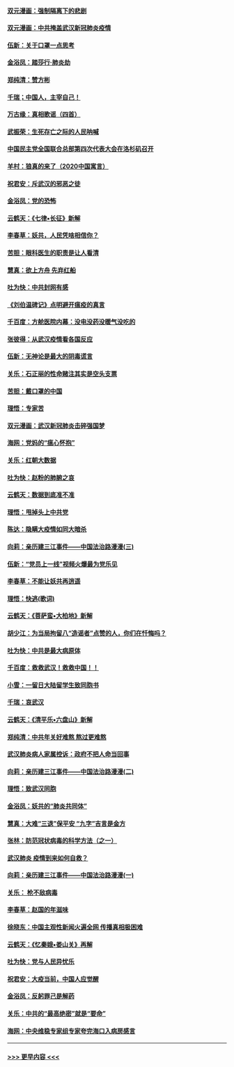 #### [双元漫画：强制隔离下的悲剧](../pages/nsc993/n11859244.md?t=02110333) 
#### [双元漫画：中共掩盖武汉新冠肺炎疫情](../pages/nsc993/n11858249.md?t=02110333) 
#### [伍新：关于口罩一点思考](../pages/nsc993/n11859195.md?t=02110333) 
#### [金浴凤：踏莎行‧肺炎劫](../pages/nsc993/n11858227.md?t=02110333) 
#### [郑纯清：赞方彬](../pages/nsc993/n11856803.md?t=02110333) 
#### [千瑞；中国人，主宰自己！](../pages/nsc993/n11856793.md?t=02110333) 
#### [万古缘：真相歌谣（四首）](../pages/nsc993/n11856263.md?t=02110333) 
#### [武振荣：生死存亡之际的人民呐喊](../pages/nsc993/n11856256.md?t=02110333) 
#### [中国民主党全国联合总部第四次代表大会在洛杉矶召开](../pages/nsc993/n11856344.md?t=02110333) 
#### [羊村：狼真的来了（2020中国寓言）](../pages/nsc993/n11856229.md?t=02110333) 
#### [祝君安：斥武汉的邪恶之徒](../pages/nsc993/n11855861.md?t=02110333) 
#### [金浴凤：党的恐怖](../pages/nsc993/n11855849.md?t=02110333) 
#### [云鹤天：《七律▪长征》新解](../pages/nsc993/n11855479.md?t=02110333) 
#### [李春草：妖共，人民凭啥相信你？](../pages/nsc993/n11855196.md?t=02110333) 
#### [苦胆：眼科医生的职责是让人看清](../pages/nsc993/n11853840.md?t=02110333) 
#### [慧真：欲上方舟 先弃红船](../pages/nsc993/n11853483.md?t=02110333) 
#### [吐为快：中共封网有感](../pages/nsc993/n11852575.md?t=02110333) 
#### [《刘伯温碑记》点明避开瘟疫的真言](../pages/nsc993/n11852128.md?t=02110333) 
#### [千百度：方舱医院内幕：没电没药没暖气没吃的](../pages/nsc993/n11850211.md?t=02110333) 
#### [张彼得：从武汉疫情看各国反应](../pages/nsc993/n11850102.md?t=02110333) 
#### [伍新：无神论是最大的阴毒谎言](../pages/nsc993/n11846129.md?t=02110333) 
#### [关乐：石正丽的性命赌注其实是空头支票](../pages/nsc993/n11846109.md?t=02110333) 
#### [苦胆：戴口罩的中国](../pages/nsc993/n11845576.md?t=02110333) 
#### [理悟：专家苦](../pages/nsc993/n11845564.md?t=02110333) 
#### [双元漫画：武汉新冠肺炎击碎强国梦](../pages/nsc993/n11843320.md?t=02110333) 
#### [海网：党妈的“瘟心怀抱”](../pages/nsc993/n11840740.md?t=02110333) 
#### [关乐：红朝大数据](../pages/nsc993/n11840675.md?t=02110333) 
#### [吐为快：赵粉的肺腑之哀](../pages/nsc993/n11840618.md?t=02110333) 
#### [云鹤天：数据到底准不准](../pages/nsc993/n11840325.md?t=02110333) 
#### [理悟：甩掉头上中共党](../pages/nsc993/n11838826.md?t=02110333) 
#### [陈达：隐瞒大疫情如同大暗杀](../pages/nsc993/n11838771.md?t=02110333) 
#### [向莉：亲历建三江事件——中国法治路漫漫(三)](../pages/nsc993/n11831825.md?t=02110333) 
#### [伍新：“党员上一线”视频火爆最为党乐见](../pages/nsc993/n11838200.md?t=02110333) 
#### [李春草：不能让妖共再逍遥](../pages/nsc993/n11838102.md?t=02110333) 
#### [理悟：快逃(歌词)](../pages/nsc993/n11838083.md?t=02110333) 
#### [云鹤天：《菩萨蛮▪大柏地》新解](../pages/nsc993/n11838059.md?t=02110333) 
#### [胡少江：为当局拘留八“造谣者”点赞的人，你们在忏悔吗？](../pages/nsc993/n11836801.md?t=02110333) 
#### [吐为快：中共是最大病原体](../pages/nsc993/n11836748.md?t=02110333) 
#### [千百度：救救武汉！救救中国！！](../pages/nsc993/n11836145.md?t=02110333) 
#### [小雪：一留日大陆留学生致同胞书](../pages/nsc993/n11834624.md?t=02110333) 
#### [千瑞：哀武汉](../pages/nsc993/n11833647.md?t=02110333) 
#### [云鹤天：《清平乐▪六盘山》新解](../pages/nsc993/n11833611.md?t=02110333) 
#### [郑纯清：中共年关好难熬 熬过更难熬](../pages/nsc993/n11833489.md?t=02110333) 
#### [武汉肺炎病人家属控诉：政府不把人命当回事](../pages/nsc993/n11833205.md?t=02110333) 
#### [向莉：亲历建三江事件——中国法治路漫漫(二)](../pages/nsc993/n11829102.md?t=02110333) 
#### [理悟：致武汉同胞](../pages/nsc993/n11831522.md?t=02110333) 
#### [金浴凤：妖共的“肺炎共同体”](../pages/nsc993/n11829448.md?t=02110333) 
#### [慧真：大难“三退”保平安 “九字”吉言是金方](../pages/nsc993/n11829501.md?t=02110333) 
#### [张林：防范冠状病毒的科学方法（之一）](../pages/nsc993/n11828618.md?t=02110333) 
#### [武汉肺炎 疫情到来如何自救？](../pages/nsc993/n11827632.md?t=02110333) 
#### [向莉：亲历建三江事件——中国法治路漫漫(一)](../pages/nsc993/n11827190.md?t=02110333) 
#### [关乐： 枪不敌病毒](../pages/nsc993/n11826746.md?t=02110333) 
#### [李春草：赵国的年滋味](../pages/nsc993/n11826321.md?t=02110333) 
#### [徐晓东：中国主观性新闻火遍全网 传播真相极困难](../pages/nsc993/n11826508.md?t=02110333) 
#### [云鹤天：《忆秦娥▪娄山关》再解](../pages/nsc993/n11824682.md?t=02110333) 
#### [吐为快：党与人民异忧乐](../pages/nsc993/n11824660.md?t=02110333) 
#### [祝君安：大疫当前，中国人应觉醒](../pages/nsc993/n11821946.md?t=02110333) 
#### [金浴凤：反躬罪己是解药](../pages/nsc993/n11820280.md?t=02110333) 
#### [关乐：中共的“最高绝密”就是“要命”](../pages/nsc993/n11816946.md?t=02110333) 
#### [海网：中央维稳专家组专家夸完海口入病房感言](../pages/nsc993/n11815138.md?t=02110333) 

----
#### [ >>> 更早内容 <<< ](../indexes/nsc993-earlier.md)
